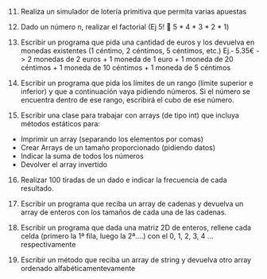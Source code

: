 11. Realiza un simulador de lotería primitiva que permita varias apuestas

12. Dado un número n, realizar el factorial (Ej 5!  5 * 4 * 3 * 2 * 1)

13. Escribir un programa que pida una cantidad de euros y los devuelva en monedas existentes
    (1 céntimo, 2 céntimos, 5 céntimos, etc.)
    Ej.‐ 5.35€ -> 2 monedas de 2 euros + 1 moneda de 1 euro + 1 moneda de 20 céntimos + 1 moneda
    de 10 céntimos + 1 moneda de 5 céntimos

14. Escribir un programa que pida los límites de un rango (límite superior e inferior) y que a
    continuación vaya pidiendo números.
    Si el número se encuentra dentro de ese rango, escribirá el cubo de ese número.

15. Escribir una clase para trabajar con arrays (de tipo int) que incluya métodos estáticos para:
  - Imprimir un array (separando los elementos por comas)
  - Crear Arrays de un tamaño proporcionado (pidiendo datos)
  - Indicar la suma de todos los números
  - Devolver el array invertido

16. Realizar 100 tiradas de un dado e indicar la frecuencia de cada resultado.

17. Escribir un programa que reciba un array de cadenas y devuelva un array de enteros con los
    tamaños de cada una de las cadenas.

18. Escribir un programa que dada una matriz 2D de enteros, rellene cada celda (primero la 1ª fila,
    luego la 2ª….) con el 0, 1, 2, 3, 4 … respectivamente

19. Escribir un método que reciba un array de string y devuelva
    otro array ordenado alfabéticamentevamente
